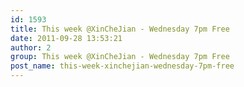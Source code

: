 ```yaml
---
id: 1593
title: This week @XinCheJian - Wednesday 7pm Free
date: 2011-09-28 13:53:21
author: 2
group: This week @XinCheJian - Wednesday 7pm Free
post_name: this-week-xinchejian-wednesday-7pm-free
---
```


